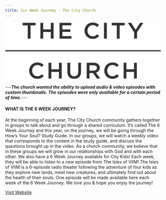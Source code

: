 ```yaml
---
title: Six Week Journey - The City Church
---
```


<img class="reduce" src="assets/img/work/proj-5/logo.svg">

---**_The church wanted the ability to upload audio & video episodes with custom thumbnails. The episodes were only available for a certain period of time._**---

#### WHAT IS THE 6 WEEK JOURNEY?

At the beginning of each year, The City Church community gathers together in groups to talk about and go through a shared curriculum. It’s called The 6 Week Journey and this year, on the journey, we will be going through the How’s Your Soul? Study Guide. In our groups, we will watch a weekly video that corresponds to the content in the study guide, and discuss the questions brought up in the video. As a church community, we believe that in these groups we will grow in our relationships with God and with each other. We also have a 6 Week Journey available for City Kids! Each week, they will be able to listen to a new episode from The Isles of VIIM! The Isles of VIIM is a 6-episode radio theater following the adventure of four kids as they explore new lands, meet new creatures, and ultimately find out about the health of their souls. One episode will be made available here each week of the 6 Week Journey. We love you & hope you enjoy the journey!

<a class="button" href="http://sixweekjourney.groups.thecity.org" target="blank">Visit Website</a>